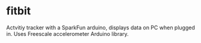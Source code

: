 # fitbit

Actvitiy tracker with a SparkFun arduino, displays data on PC when plugged in. Uses Freescale accelerometer Arduino library.
